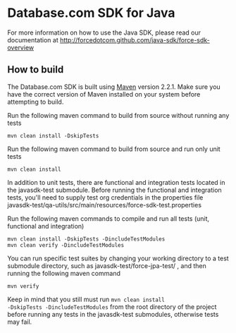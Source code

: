 # Database.com SDK for Java

For more information on how to use the Java SDK, please read our documentation at http://forcedotcom.github.com/java-sdk/force-sdk-overview

## How to build

The Database.com SDK is built using [Maven](http://maven.apache.org/) version 2.2.1.  Make sure you have the correct version of Maven installed on your system before attempting to build.

Run the following maven command to build from source without running any tests

    mvn clean install -DskipTests

Run the following maven command to build from source and run only unit tests

    mvn clean install

In addition to unit tests, there are functional and integration tests located in the javasdk-test submodule.  Before running the functional and integration tests, you'll need to supply test org credentials in the properties file javasdk-test/qa-utils/src/main/resources/force-sdk-test.properties

Run the following maven commands to compile and run all tests (unit, functional and integration)

    mvn clean install -DskipTests -DincludeTestModules
    mvn clean verify -DincludeTestModules

You can run specific test suites by changing your working directory to a test submodule directory, such as javasdk-test/force-jpa-test/ , and then running the following maven command

    mvn verify

Keep in mind that you still must run <code>mvn clean install -DskipTests -DincludeTestModules</code> from the root directory of the project before running any tests in the javasdk-test submodules, otherwise tests may fail.